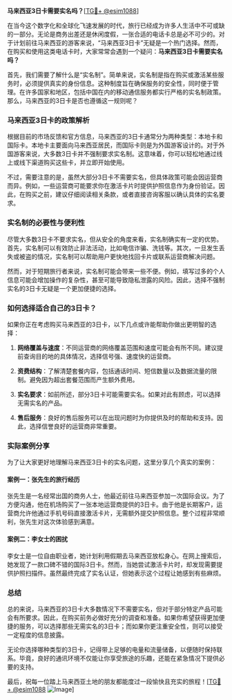 **马来西亚3日卡需要实名吗？**[[TG💪+ @esim1088](https://t.me/s/esim1088)]

在当今这个数字化和全球化飞速发展的时代，旅行已经成为许多人生活中不可或缺的一部分。无论是商务出差还是休闲度假，一张合适的电话卡总是必不可少的。对于计划前往马来西亚的游客来说，“马来西亚3日卡”无疑是一个热门选择。然而，在购买和使用这类电话卡时，大家常常会遇到一个疑问：**马来西亚3日卡需要实名吗？**

首先，我们需要了解什么是“实名制”。简单来说，实名制是指在购买或激活某些服务时，必须提供真实的身份信息。这种制度旨在确保服务的安全性，同时便于管理。在许多国家和地区，包括中国在内的移动通信服务都实行严格的实名制政策。那么，马来西亚的3日卡是否也遵循这一规则呢？

### 马来西亚3日卡的政策解析

根据目前的市场反馈和官方信息，马来西亚的3日卡通常分为两种类型：本地卡和国际卡。本地卡主要面向马来西亚居民，而国际卡则是为外国游客设计的。对于外国游客来说，大多数3日卡并不强制要求实名制。这意味着，你可以轻松地通过线上或线下渠道购买这些卡，并立即开始使用。

不过，需要注意的是，虽然大部分3日卡不需要实名，但具体政策可能会因运营商而异。例如，一些运营商可能要求你在激活卡片时提供护照信息作为身份验证。因此，在购买之前，建议仔细阅读相关条款，或者直接咨询客服以确认具体的实名要求。

### 实名制的必要性与便利性

尽管大多数3日卡不要求实名，但从安全的角度来看，实名制确实有一定的优势。首先，实名制可以有效防止非法活动，比如电信诈骗、洗钱等。其次，一旦发生丢失或被盗的情况，实名制可以帮助用户更快地找回卡片或联系运营商解决问题。

然而，对于短期旅行者来说，实名制可能会带来一些不便。例如，填写过多的个人信息可能会增加操作的复杂性，甚至可能导致隐私泄露的风险。因此，选择不强制实名的3日卡无疑是一个更加便捷的选择。

### 如何选择适合自己的3日卡？

如果你正在考虑购买马来西亚的3日卡，以下几点或许能帮助你做出更明智的选择：

1. **网络覆盖与速度**：不同运营商的网络覆盖范围和速度可能会有所不同。建议提前查询目的地的具体情况，选择信号强、速度快的运营商。

2. **资费结构**：了解清楚套餐内容，包括通话时间、短信数量以及数据流量的限制。避免因为超出套餐范围而产生额外费用。

3. **实名要求**：如前所述，部分3日卡可能需要实名。如果对此有顾虑，可以选择无需实名的产品。

4. **售后服务**：良好的售后服务可以在出现问题时为你提供及时的帮助和支持。因此，选择信誉良好的运营商非常重要。

### 实际案例分享

为了让大家更好地理解马来西亚3日卡的实名问题，这里分享几个真实的案例：

#### 案例一：张先生的旅行经历

张先生是一名经常出国的商务人士，他最近前往马来西亚参加一次国际会议。为了方便沟通，他在机场购买了一张本地运营商提供的3日卡。由于他是长期客户，运营商允许他通过手机号码直接激活卡片，无需额外提交护照信息。整个过程非常顺利，张先生对这次体验感到满意。

#### 案例二：李女士的困扰

李女士是一位自由职业者，她计划利用假期去马来西亚放松身心。在网上搜索后，她发现了一款口碑不错的国际3日卡。然而，当她尝试激活卡片时，却发现需要提供护照扫描件。虽然最终完成了实名认证，但她表示这个过程让她感到有些麻烦。

### 总结

总的来说，马来西亚的3日卡大多数情况下不需要实名，但对于部分特定产品可能会有所要求。因此，在购买前务必做好充分的调查和准备。如果你希望获得更加便捷的服务，可以选择那些无需实名的3日卡；而如果你更注重安全性，则可以接受一定程度的信息披露。

无论你选择哪种类型的3日卡，记得带上足够的电量和流量储备，以便随时保持联系。毕竟，良好的通讯环境不仅能让你享受旅途的乐趣，还能在紧急情况下提供必要的支持。

最后，祝每一位踏上马来西亚土地的朋友都能度过一段愉快且充实的旅程！[[TG💪+ @esim1088](https://t.me/s/esim1088) ![Image](https://i.postimg.cc/4NQfJmqS/Snipaste-2025-05-13-00-14-12.png)]